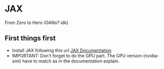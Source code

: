 # JAX
From Zero to Hero (GANs? idk)

## First things first
* Install JAX following this url [JAX Documentation](https://github.com/google/jax)
* IMPORTANT: Don't forget to do the GPU part. The GPU version (nvidia-smi) have to match as in the documentation explain.

